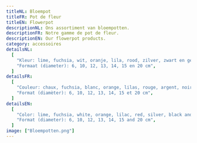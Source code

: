 ```yaml
---
titleNL: Bloempot
titleFR: Pot de fleur
titleEN: Flowerpot
descriptionNL: Ons assortiment van bloempotten.
descriptionFR: Notre gamme de pot de fleur.
descriptionEN: Our flowerpot products.
category: accessoires
detailsNL:
  [
    "Kleur: lime, fuchsia, wit, oranje, lila, rood, zilver, zwart en geel",
    "Formaat (diameter): 6, 10, 12, 13, 14, 15 en 20 cm",
  ]
detailsFR:
  [
    "Couleur: chaux, fuchsia, blanc, orange, lilas, rouge, argent, noir et jaune",
    "Format (diamèter): 6, 10, 12, 13, 14, 15 et 20 cm",
  ]
detailsEN:
  [
    "Color: lime, fuchsia, white, orange, lilac, red, silver, black and yellow",
    "Format (diameter): 6, 10, 12, 13, 14, 15 and 20 cm",
  ]
image: ["Bloempotten.png"]
---
```

